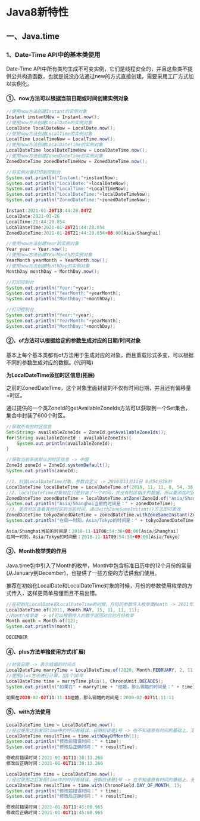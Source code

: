 # Java8新特性

## 一、Java.time

### 1、Date-Time API中的基本类使用

Date-Time API中所有类均生成不可变实例，它们是线程安全的，并且这些类不提供公共构造函数，也就是说没办法通过new的方式直接创建，需要采用工厂方式加以实例化。

#### ①、now方法可以根据当前日期或时间创建实例对象

```java
//使用now方法创建Instant的实例对象
Instant instantNow = Instant.now();
//使用now方法创建LocalDate的实例对象
LocalDate localDateNow = LocalDate.now();
//使用now方法创建LocalTime的实例对象
LocalTime LocalTimeNow = LocalTime.now();
//使用now方法创建LocalDateTime的实例对象
LocalDateTime localDateTimeNow = LocalDateTime.now();
//使用now方法创建ZonedDateTime的实例对象
ZonedDateTime zonedDateTimeNow = ZonedDateTime.now();
```

```java
//将实例对象打印到控制台
System.out.println("Instant:"+instantNow);
System.out.println("LocalDate:"+localDateNow);
System.out.println("LocalTime:"+LocalTimeNow);
System.out.println("LocalDateTime:"+localDateTimeNow);
System.out.println("ZonedDateTime:"+zonedDateTimeNow);

Instant:2021-01-26T13:44:28.847Z
LocalDate:2021-01-26
LocalTime:21:44:28.854
LocalDateTime:2021-01-26T21:44:28.854
ZonedDateTime:2021-01-26T21:44:28.854+08:00[Asia/Shanghai]
```

```java
//使用now方法创建Year的实例对象
Year year = Year.now();
//使用now方法创建YearMonth的实例对象
YearMonth yearMonth = YearMonth.now();
//使用now方法创建MonthDay的实例对象
MonthDay monthDay = MonthDay.now();
```

```java
//打印控制台
System.out.println("Year:"+year);
System.out.println("YearMonth:"+yearMonth);
System.out.println("MonthDay:"+monthDay);

//打印控制台
System.out.println("Year:"+year);
System.out.println("YearMonth:"+yearMonth);
System.out.println("MonthDay:"+monthDay);
```

#### ②、of方法可以根据给定的参数生成对应的日期/时间对象

基本上每个基本类都有of方法用于生成对应的对象，而且重载形式多变，可以根据不同的参数生成对应的数据。(代码略)

**为LocalDateTime添加时区信息(拓展)**

之前的ZonedDateTime，这个对象里面封装的不仅有时间日期，并且还有偏移量+时区。

通过提供的一个类ZoneId的getAvailableZoneIds方法可以获取到一个Set集合，集合中封装了600个时区。

```java
//获取所有的时区信息
Set<String> availableZoneIds = ZoneId.getAvailableZoneIds();
for(String availableZoneId : availableZoneIds){
    System.out.println(availableZoneId);
}

//获取当前系统默认的时区信息 -> 中国
ZoneId zoneId = ZoneId.systemDefault();
System.out.println(zoneId);
```

```java
//1、封装LocalDateTime对象，参数自定义 -> 2018年11月11日 8点54分38秒
LocalDateTime localDateTime = LocalDateTime.of(2018, 11, 11, 8, 54, 38);
//2、localDateTime对象现在只是封装了一个时间，并没有时区相关的数据，所以要添加时区信息到对象中，使用atZone()方法
ZonedDateTime zonedDateTime = localDateTime.atZone(ZoneId.of("Asia/Shanghai"));
System.out.println("Asia/Shanghai当前的时间是：" + zonedDateTime);
//3、更改时区查看其他时区的当前时间，通过withZoneSameInstant()方法即可更改
ZonedDateTime tokyoZonedDateTime = zonedDateTime.withZoneSameInstant(ZoneId.of("Asia/Tokyo"));
System.out.println("在同一时刻，Asia/Tokyo的时间是：" + tokyoZonedDateTime);

Asia/Shanghai当前的时间是：2018-11-11T08:54:38+08:00[Asia/Shanghai]
在同一时刻，Asia/Tokyo的时间是：2018-11-11T09:54:38+09:00[Asia/Tokyo]
```

#### ③、Month枚举类的作用

Java.time包中引入了Month的枚举，Month中包含标准日历中的12个月份的常量(从January到December)，也提供了一些方便的方法供我们使用。

推荐在初始化LocalDate和LocalDateTime对象的时候，月份的参数使用枚举的方式传入，这样更简单易懂而且不易出错。

```java
//在初始化LocalDate和LocalDateTime的时候，月份的参数传入枚举类Month -> 2011年5月15日11时11分11秒
LocalDateTime.of(2011, Month.MAY, 15, 11, 11, 11);
//Month枚举类 -> of可以根据传入的数字返回对应的月份枚举
Month month = Month.of(12);
System.out.println(month);

DECEMBER
```

#### ④、plus方法单独使用方式(扩展)

```java
//封装日期 -> 表示结婚的时间点
LocalDateTime marryTime = LocalDateTime.of(2020, Month.FEBRUARY, 2, 11, 11, 11);
//使用plus方法进行计算，加1个10年
LocalDateTime time = marryTime.plus(1, ChronoUnit.DECADES);
System.out.println("如果在" + marryTime + "结婚，那么锡婚的时间是：" + time);

如果在2020-02-02T11:11:11结婚，那么锡婚的时间是：2030-02-02T11:11:11
```

#### ⑤、with方法使用

```java
LocalDateTime time = LocalDateTime.now();
//经过使用之后发现time中的时间有错误，日期应该是1号 -> 在不知道原有时间的基础上，无法进行增减操作，所以可以直接使用with方法进行修改
LocalDateTime resultTime = time.withDayOfMonth(1);
System.out.println("修改前错误时间：" + time);
System.out.println("修改后正确时间：" + resultTime);

修改前错误时间：2021-01-31T11:38:13.266
修改后正确时间：2021-01-01T11:38:13.266
```

```java
LocalDateTime time = LocalDateTime.now();
//经过使用之后发现time中的时间有错误，日期应该是1号 -> 在不知道原有时间的基础上，无法进行增减操作，所以可以直接使用with方法进行修改
LocalDateTime resultTime = time.with(ChronoField.DAY_OF_MONTH, 1);
System.out.println("修改前错误时间：" + time);
System.out.println("修改后正确时间：" + resultTime);

修改前错误时间：2021-01-31T11:45:00.965
修改后正确时间：2021-01-01T11:45:00.965
```